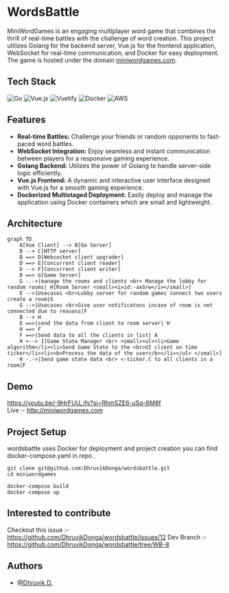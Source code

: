 
# WordsBattle

MiniWordGames is an engaging multiplayer word game that combines the thrill of real-time battles with the challenge of word creation. This project utilizes Golang for the backend server, Vue.js for the frontend application, WebSocket for real-time communication, and Docker for easy deployment. The game is hosted under the domain [miniwordgames.com](http://miniwordgames.com).

## Tech Stack  
![Go](https://img.shields.io/badge/go-%2300ADD8.svg?style=for-the-badge&logo=go&logoColor=white) ![Vue.js](https://img.shields.io/badge/vuejs-%2335495e.svg?style=for-the-badge&logo=vuedotjs&logoColor=%234FC08D) ![Vuetify](https://img.shields.io/badge/Vuetify-1867C0?style=for-the-badge&logo=vuetify&logoColor=AEDDFF) ![Docker](https://img.shields.io/badge/docker-%230db7ed.svg?style=for-the-badge&logo=docker&logoColor=white) 	![AWS](https://img.shields.io/badge/AWS-%23FF9900.svg?style=for-the-badge&logo=amazon-aws&logoColor=white) 

## Features

- **Real-time Battles:** Challenge your friends or random opponents to fast-paced word battles.
- **WebSocket Integration:** Enjoy seamless and instant communication between players for a responsive gaming experience.
- **Golang Backend:** Utilizes the power of Golang to handle server-side logic efficiently.
- **Vue.js Frontend:** A dynamic and interactive user interface designed with Vue.js for a smooth gaming experience.
- **Dockerized Multistaged Deployment:** Easily deploy and manage the application using Docker containers which are small and lightweight.


## Architecture  
```mermaid
graph TD
    A[Vue Client] --> B[Go Server]
    B --> C[HTTP server]
    B ==> D[Websocket client upgrader]
    D ==> E[Concurrent client reader]
    D --> F[Concurrent client writer]
    B ==> G[Game Server]
    G -.->|manage the rooms and clients <br> Manage the lobby for random rooms| H[Room Server <small><i>id:-axGrw</i></small>]
    E -->|Usecases <br>Lobby server for random games connect two users create a room|G
    G -->|Usecases <br>Give user notificatons incase of room is not connected due to reasons|F
    B --> H
    E ==>|send the data from client to room server| H
    H ==> F
    F ==>|Send data to all the clients in list| A
    H <--> I[Game State Manager <br> <small><ul><li>Game algorithm</li><li>Send Game State to the <br>UI client on time ticker</li><li><b>Process the data of the user</b></li></ul> </small>]
    H -.->|Send game state data <br> <-ticker.C to all clients in a room|F
```
## Demo

https://youtu.be/-9HrFUU_jfs?si=RhmSZE6-uSq-6M8f  
Live :- http://miniwordgames.com

## Project Setup
wordsbattle uses Docker for deployment and project creation you can find docker-compose.yaml  in repo .

```
git clone git@github.com:DhruvikDonga/wordsbattle.git
cd miniwordgames

docker-compose build
docker-compose up
```

## Interested to contribute 
Checkout this issue :- https://github.com/DhruvikDonga/wordsbattle/issues/12 
Dev Branch :- https://github.com/DhruvikDonga/wordsbattle/tree/WB-8

## Authors

- [@Dhruvik D.](https://www.github.com/DhruvikDonga)

